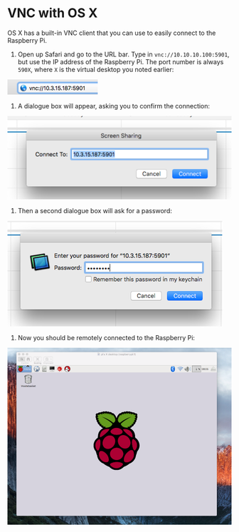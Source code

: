 # VNC with OS X

OS X has a built-in VNC client that you can use to easily connect to the Raspberry Pi.

1. Open up Safari and go to the URL bar. Type in `vnc://10.10.10.100:5901`, but use the IP address of the Raspberry Pi. The port number is always `590X`, where `X` is the virtual desktop you noted earlier:

  ![](images/vnc-mac1.png)

1. A dialogue box will appear, asking you to confirm the connection:

  ![](images/vnc-mac2.png)

1. Then a second dialogue box will ask for a password:

  ![](images/vnc-mac3.png)

1. Now you should be remotely connected to the Raspberry Pi:

  ![](images/vnc-mac4.png)
